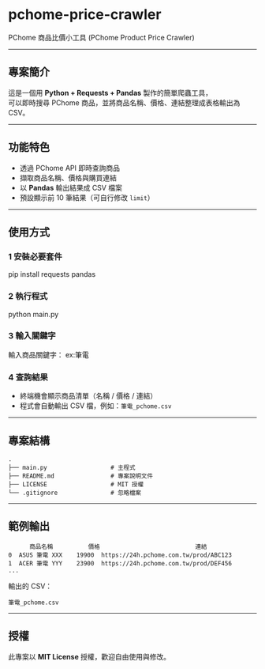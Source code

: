 # pchome-price-crawler
PChome 商品比價小工具 (PChome Product Price Crawler)

---

##  專案簡介
這是一個用 **Python + Requests + Pandas** 製作的簡單爬蟲工具，  
可以即時搜尋 PChome 商品，並將商品名稱、價格、連結整理成表格輸出為 CSV。  

---

##  功能特色
-  透過 PChome API 即時查詢商品
-  擷取商品名稱、價格與購買連結
-  以 **Pandas** 輸出結果成 CSV 檔案
-  預設顯示前 10 筆結果（可自行修改 `limit`）

---

##  使用方式

### 1 安裝必要套件

pip install requests pandas

### 2 執行程式

python main.py

### 3 輸入關鍵字


輸入商品關鍵字：
ex:筆電


### 4 查詢結果

* 終端機會顯示商品清單（名稱 / 價格 / 連結）
* 程式會自動輸出 CSV 檔，例如：`筆電_pchome.csv`

---

##  專案結構

```
.
├── main.py                  # 主程式
├── README.md                # 專案說明文件
├── LICENSE                  # MIT 授權
└── .gitignore               # 忽略檔案
```

---

##  範例輸出

```text
      商品名稱          價格                           連結
0  ASUS 筆電 XXX    19900  https://24h.pchome.com.tw/prod/ABC123
1  ACER 筆電 YYY    23900  https://24h.pchome.com.tw/prod/DEF456
...
```

輸出的 CSV：

```
筆電_pchome.csv
```

---

##  授權

此專案以 **MIT License** 授權，歡迎自由使用與修改。
